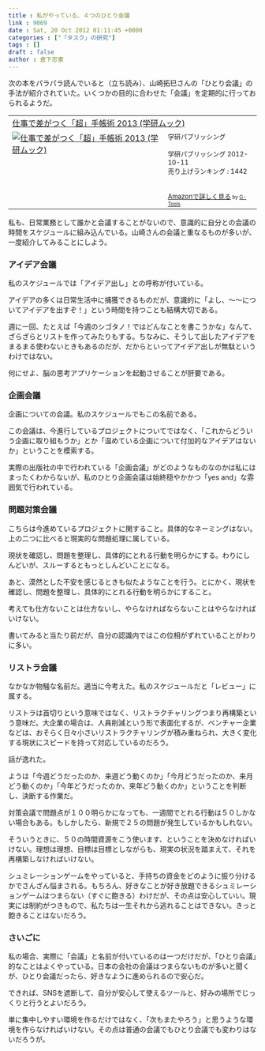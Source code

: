 ```yaml
---
title : 私がやっている、４つのひとり会議
link : 9069
date : Sat, 20 Oct 2012 01:11:45 +0000
categories : ["「タスク」の研究"]
tags : []
draft : false
author : 倉下忠憲
---
```


次の本をパラパラ読んでいると（立ち読み）、山崎拓巳さんの「ひとり会議」の手法が紹介されていた。いくつかの目的に合わせた「会議」を定期的に行っておられるようだ。

<table  border="0" cellpadding="5"><tr><td colspan="2"><a href="http://www.amazon.co.jp/%E4%BB%95%E4%BA%8B%E3%81%A7%E5%B7%AE%E3%81%8C%E3%81%A4%E3%81%8F%E3%80%8C%E8%B6%85%E3%80%8D%E6%89%8B%E5%B8%B3%E8%A1%93-2013-%E5%AD%A6%E7%A0%94%E3%83%A0%E3%83%83%E3%82%AF-%E5%AD%A6%E7%A0%94%E3%83%91%E3%83%96%E3%83%AA%E3%83%83%E3%82%B7%E3%83%B3%E3%82%B0/dp/4056068267%3FSubscriptionId%3D15SMZCTB9V8NGR2TW082%26tag%3Drashita1000-22%26linkCode%3Dxm2%26camp%3D2025%26creative%3D165953%26creativeASIN%3D4056068267" target="_blank">仕事で差がつく「超」手帳術 2013 (学研ムック)</a><img src="http://www.assoc-amazon.jp/e/ir?t=rashita1000-22&l=ur2&o=9" width="1" height="1" style="border: none;" alt="" /></td></tr><tr><td valign="top"><a href="http://www.amazon.co.jp/%E4%BB%95%E4%BA%8B%E3%81%A7%E5%B7%AE%E3%81%8C%E3%81%A4%E3%81%8F%E3%80%8C%E8%B6%85%E3%80%8D%E6%89%8B%E5%B8%B3%E8%A1%93-2013-%E5%AD%A6%E7%A0%94%E3%83%A0%E3%83%83%E3%82%AF-%E5%AD%A6%E7%A0%94%E3%83%91%E3%83%96%E3%83%AA%E3%83%83%E3%82%B7%E3%83%B3%E3%82%B0/dp/4056068267%3FSubscriptionId%3D15SMZCTB9V8NGR2TW082%26tag%3Drashita1000-22%26linkCode%3Dxm2%26camp%3D2025%26creative%3D165953%26creativeASIN%3D4056068267" target="_blank"><img src="http://ecx.images-amazon.com/images/I/613abJm75tL._SL160_.jpg" border="0" alt="仕事で差がつく「超」手帳術 2013 (学研ムック)" /></a></td><td valign="top"><font size="-1">学研パブリッシング <br /><br />学研パブリッシング  2012-10-11<br />売り上げランキング : 1442<br /><br /><br /><a href="http://www.amazon.co.jp/%E4%BB%95%E4%BA%8B%E3%81%A7%E5%B7%AE%E3%81%8C%E3%81%A4%E3%81%8F%E3%80%8C%E8%B6%85%E3%80%8D%E6%89%8B%E5%B8%B3%E8%A1%93-2013-%E5%AD%A6%E7%A0%94%E3%83%A0%E3%83%83%E3%82%AF-%E5%AD%A6%E7%A0%94%E3%83%91%E3%83%96%E3%83%AA%E3%83%83%E3%82%B7%E3%83%B3%E3%82%B0/dp/4056068267%3FSubscriptionId%3D15SMZCTB9V8NGR2TW082%26tag%3Drashita1000-22%26linkCode%3Dxm2%26camp%3D2025%26creative%3D165953%26creativeASIN%3D4056068267" target="_blank">Amazonで詳しく見る</a></font><font size="-2"> by <a href="http://www.goodpic.com/mt/aws/index.html" >G-Tools</a></font></td></tr></table>

私も、日常業務として誰かと会議することがないので、意識的に自分との会議の時間をスケジュールに組み込んでいる。山崎さんの会議と重なるものが多いが、一度紹介してみることにしよう。

<h3>アイデア会議</h3>
私のスケジュールでは「アイデア出し」との呼称が付いている。

アイデアの多くは日常生活中に捕獲できるものだが、意識的に「よし、〜〜についてアイデアを出すぞ！」という時間を持つことも結構大切である。

週に一回、たとえば「今週のシゴタノ！ではどんなことを書こうかな」なんて、ざらざらとリストを作ってみたりもする。ちなみに、そうして出したアイデアをまるまる使わないときもあるのだが、だからといってアイデア出しが無駄というわけではない。

何にせよ、脳の思考アプリケーションを起動させることが肝要である。
<h3>企画会議</h3>
企画についての会議。私のスケジュールでもこの名前である。

この会議は、今進行しているプロジェクトについてではなく、「これからどういう企画に取り組もうか」とか「温めている企画について付加的なアイデアはないか」ということを模索する。

実際の出版社の中で行われている「企画会議」がどのようなものなのかは私にはまったくわからないが、私のひとり企画会議は始終穏やかかつ「yes and」な雰囲気で行われている。

<h3>問題対策会議</h3>
こちらは今進めているプロジェクトに関すること。具体的なネーミングはない。上の二つに比べると現実的な問題処理に属している。

現状を確認し、問題を整理し、具体的にとれる行動を明らかにする。わりにしんどいが、スルーするともっとしんどいことになる。

あと、漠然とした不安を感じるときも似たようなことを行う。とにかく、現状を確認し、問題を整理し、具体的にとれる行動を明らかにすること。

考えても仕方ないことは仕方ないし、やらなければならないことはやらなければいけない。

書いてみると当たり前だが、自分の認識内ではこの位相がずれていることがわりに多い。

<h3>リストラ会議</h3>
なかなか物騒な名前だ。適当に今考えた。私のスケジュールだと「レビュー」に属する。

リストラは首切りという意味ではなく、リストラクチャリングつまり再構築という意味だ。大企業の場合は、人員削減という形で表面化するが、ベンチャー企業などは、おそらく日々小さいリストラクチャリングが積み重ねられ、大きく変化する現状にスピードを持って対応しているのだろう。

話が逸れた。

ようは「今週どうだったのか、来週どう動くのか」「今月どうだったのか、来月どう動くのか」「今年どうだったのか、来年どう動くのか」ということを判断し、決断する作業だ。

対策会議で問題点が１００明らかになっても、一週間でとれる行動は５０しかない場合もある。もしかしたら、新規で２５の問題が発生しているかもしれない。

そういうときに、５０の時間資源をこう使います、ということを決めなければいけない。理想は理想、目標は目標としながらも、現実の状況を踏まえて、それを再構築しなければいけない。

シュミレーションゲームをやっていると、手持ちの資金をどのように振り分けるかでさんざん悩まされる。もちろん、好きなことが好き放題できるシュミレーションゲームはつまらない（すぐに飽きる）わけだが、その点は安心していい。現実には制約がつきもので、私たちは一生それから逃れることはできない。きっと飽きることはないだろう。

<h3>さいごに</h3>
私の場合、実際に「会議」と名前が付いているのは一つだけだが、「ひとり会議」的なことはよくやっている。日本の会社の会議はつまらないものが多いと聞くが、ひとり会議だったら、好きなように進められるので安心だ。

できれば、SNSを遮断して、自分が安心して使えるツールと、好みの場所でじっくりと行うとよいだろう。

単に集中しやすい環境を作るだけではなく、「次もまたやろう」と思うような環境を作らなければいけない。その点は普通の会議でもひとり会議でも変わりはないだろうが。

